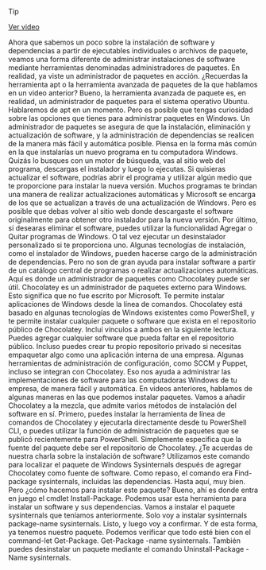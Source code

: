 > [!TIP]  
> [Ver video](https://youtu.be/p3Zo3P0i1gM)

Ahora que sabemos un poco sobre la instalación de software y dependencias a partir de ejecutables individuales o archivos de paquete, veamos una forma diferente de administrar instalaciones de software mediante herramientas denominadas administradores de paquetes. En realidad, ya viste un administrador de paquetes en acción. ¿Recuerdas la herramienta apt o la herramienta avanzada de paquetes de la que hablamos en un video anterior? Bueno, la herramienta avanzada de paquete es, en realidad, un administrador de paquetes para el sistema operativo Ubuntu. Hablaremos de apt en un momento. Pero es posible que tengas curiosidad sobre las opciones que tienes para administrar paquetes en Windows. Un administrador de paquetes se asegura de que la instalación, eliminación y actualización de software, y la administración de dependencias se realicen de la manera más fácil y automática posible. Piensa en la forma más común en la que instalarías un nuevo programa en tu computadora Windows. Quizás lo busques con un motor de búsqueda, vas al sitio web del programa, descargas el instalador y luego lo ejecutas. Si quisieras actualizar el software, podrías abrir el programa y utilizar algún medio que te proporcione para instalar la nueva versión. Muchos programas te brindan una manera de realizar actualizaciones automáticas y Microsoft se encarga de los que se actualizan a través de una actualización de Windows. Pero es posible que debas volver al sitio web donde descargaste el software originalmente para obtener otro instalador para la nueva versión. Por último, si desearas eliminar el software, puedes utilizar la funcionalidad Agregar o Quitar programas de Windows. O tal vez ejecutar un desinstalador personalizado si te proporciona uno. Algunas tecnologías de instalación, como el instalador de Windows, pueden hacerse cargo de la administración de dependencias. Pero no son de gran ayuda para instalar software a partir de un catálogo central de programas o realizar actualizaciones automáticas. Aquí es donde un administrador de paquetes como Chocolatey puede ser útil. Chocolatey es un administrador de paquetes externo para Windows. Esto significa que no fue escrito por Microsoft. Te permite instalar aplicaciones de Windows desde la línea de comandos. Chocolatey está basado en algunas tecnologías de Windows existentes como PowerShell, y te permite instalar cualquier paquete o software que exista en el repositorio público de Chocolatey. Incluí vínculos a ambos en la siguiente lectura. Puedes agregar cualquier software que pueda faltar en el repositorio público. Incluso puedes crear tu propio repositorio privado si necesitas empaquetar algo como una aplicación interna de una empresa. Algunas herramientas de administración de configuración, como SCCM y Puppet, incluso se integran con Chocolatey. Eso nos ayuda a administrar las implementaciones de software para las computadoras Windows de tu empresa, de manera fácil y automática. En videos anteriores, hablamos de algunas maneras en las que podemos instalar paquetes. Vamos a añadir Chocolatey a la mezcla, que admite varios métodos de instalación del software en sí. Primero, puedes instalar la herramienta de línea de comandos de Chocolatey y ejecutarla directamente desde tu PowerShell CLI, o puedes utilizar la función de administración de paquetes que se publicó recientemente para PowerShell. Simplemente especifica que la fuente del paquete debe ser el repositorio de Chocolatey. ¿Te acuerdas de nuestra charla sobre la instalación de software? Utilizamos este comando para localizar el paquete de Windows Sysinternals después de agregar Chocolatey como fuente de software. Como repaso, el comando era Find-package sysinternals, incluidas las dependencias. Hasta aquí, muy bien. Pero ¿cómo hacemos para instalar este paquete? Bueno, ahí es donde entra en juego el cmdlet Install-Package. Podemos usar esta herramienta para instalar un software y sus dependencias. Vamos a instalar el paquete sysinternals que teníamos anteriormente. Solo voy a instalar sysinternals package-name sysinternals. Listo, y luego voy a confirmar. Y de esta forma, ya tenemos nuestro paquete. Podemos verificar que todo esté bien con el command-let Get-Package. Get-Package -name sysinternals. También puedes desinstalar un paquete mediante el comando Uninstall-Package -Name sysinternals.